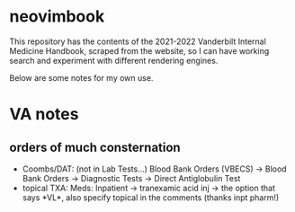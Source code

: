 # neovimbook

This repository has the contents of the 2021-2022 Vanderbilt Internal Medicine Handbook,
scraped from the website, so I can have working search and experiment with different rendering engines.

Below are some notes for my own use.

# VA notes

## orders of much consternation

- Coombs/DAT: (not in Lab Tests...) Blood Bank Orders (VBECS) -> Blood Bank Orders -> Diagnostic Tests -> Direct Antiglobulin Test
- topical TXA: Meds: Inpatient ->  tranexamic acid inj -> the option that says \*VL\*, also specify topical in the comments (thanks inpt pharm!)
